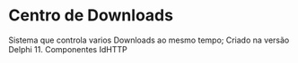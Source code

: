 # Centro de Downloads
Sistema que controla varios Downloads ao mesmo tempo;
Criado na versão Delphi 11.
Componentes 
IdHTTP  
  